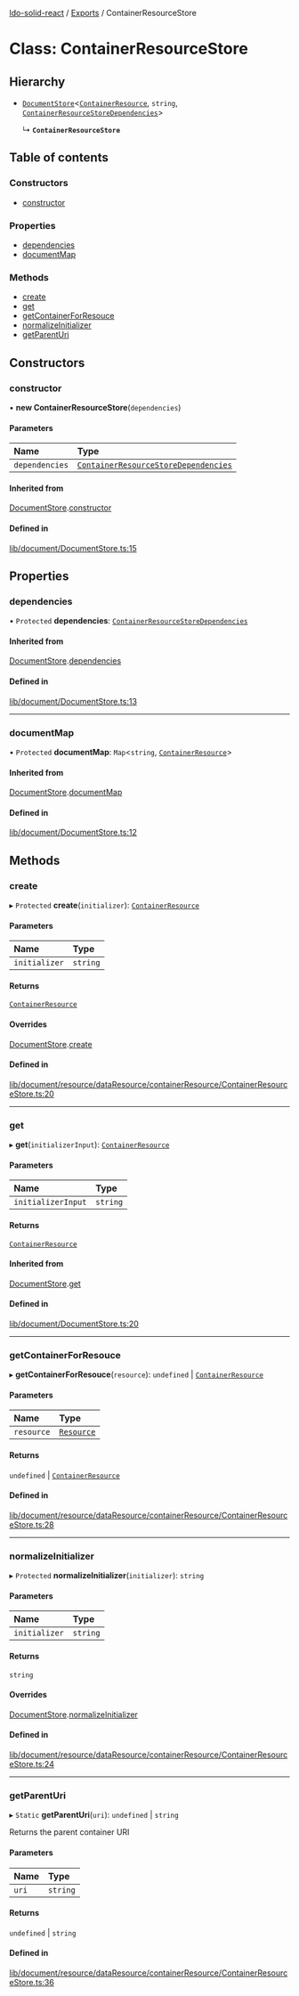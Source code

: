 [ldo-solid-react](../README.md) / [Exports](../modules.md) / ContainerResourceStore

# Class: ContainerResourceStore

## Hierarchy

- [`DocumentStore`](DocumentStore.md)<[`ContainerResource`](ContainerResource.md), `string`, [`ContainerResourceStoreDependencies`](../interfaces/ContainerResourceStoreDependencies.md)\>

  ↳ **`ContainerResourceStore`**

## Table of contents

### Constructors

- [constructor](ContainerResourceStore.md#constructor)

### Properties

- [dependencies](ContainerResourceStore.md#dependencies)
- [documentMap](ContainerResourceStore.md#documentmap)

### Methods

- [create](ContainerResourceStore.md#create)
- [get](ContainerResourceStore.md#get)
- [getContainerForResouce](ContainerResourceStore.md#getcontainerforresouce)
- [normalizeInitializer](ContainerResourceStore.md#normalizeinitializer)
- [getParentUri](ContainerResourceStore.md#getparenturi)

## Constructors

### constructor

• **new ContainerResourceStore**(`dependencies`)

#### Parameters

| Name | Type |
| :------ | :------ |
| `dependencies` | [`ContainerResourceStoreDependencies`](../interfaces/ContainerResourceStoreDependencies.md) |

#### Inherited from

[DocumentStore](DocumentStore.md).[constructor](DocumentStore.md#constructor)

#### Defined in

[lib/document/DocumentStore.ts:15](https://github.com/o-development/ldo-solid-react/blob/04d2e11/lib/document/DocumentStore.ts#L15)

## Properties

### dependencies

• `Protected` **dependencies**: [`ContainerResourceStoreDependencies`](../interfaces/ContainerResourceStoreDependencies.md)

#### Inherited from

[DocumentStore](DocumentStore.md).[dependencies](DocumentStore.md#dependencies)

#### Defined in

[lib/document/DocumentStore.ts:13](https://github.com/o-development/ldo-solid-react/blob/04d2e11/lib/document/DocumentStore.ts#L13)

___

### documentMap

• `Protected` **documentMap**: `Map`<`string`, [`ContainerResource`](ContainerResource.md)\>

#### Inherited from

[DocumentStore](DocumentStore.md).[documentMap](DocumentStore.md#documentmap)

#### Defined in

[lib/document/DocumentStore.ts:12](https://github.com/o-development/ldo-solid-react/blob/04d2e11/lib/document/DocumentStore.ts#L12)

## Methods

### create

▸ `Protected` **create**(`initializer`): [`ContainerResource`](ContainerResource.md)

#### Parameters

| Name | Type |
| :------ | :------ |
| `initializer` | `string` |

#### Returns

[`ContainerResource`](ContainerResource.md)

#### Overrides

[DocumentStore](DocumentStore.md).[create](DocumentStore.md#create)

#### Defined in

[lib/document/resource/dataResource/containerResource/ContainerResourceStore.ts:20](https://github.com/o-development/ldo-solid-react/blob/04d2e11/lib/document/resource/dataResource/containerResource/ContainerResourceStore.ts#L20)

___

### get

▸ **get**(`initializerInput`): [`ContainerResource`](ContainerResource.md)

#### Parameters

| Name | Type |
| :------ | :------ |
| `initializerInput` | `string` |

#### Returns

[`ContainerResource`](ContainerResource.md)

#### Inherited from

[DocumentStore](DocumentStore.md).[get](DocumentStore.md#get)

#### Defined in

[lib/document/DocumentStore.ts:20](https://github.com/o-development/ldo-solid-react/blob/04d2e11/lib/document/DocumentStore.ts#L20)

___

### getContainerForResouce

▸ **getContainerForResouce**(`resource`): `undefined` \| [`ContainerResource`](ContainerResource.md)

#### Parameters

| Name | Type |
| :------ | :------ |
| `resource` | [`Resource`](Resource.md) |

#### Returns

`undefined` \| [`ContainerResource`](ContainerResource.md)

#### Defined in

[lib/document/resource/dataResource/containerResource/ContainerResourceStore.ts:28](https://github.com/o-development/ldo-solid-react/blob/04d2e11/lib/document/resource/dataResource/containerResource/ContainerResourceStore.ts#L28)

___

### normalizeInitializer

▸ `Protected` **normalizeInitializer**(`initializer`): `string`

#### Parameters

| Name | Type |
| :------ | :------ |
| `initializer` | `string` |

#### Returns

`string`

#### Overrides

[DocumentStore](DocumentStore.md).[normalizeInitializer](DocumentStore.md#normalizeinitializer)

#### Defined in

[lib/document/resource/dataResource/containerResource/ContainerResourceStore.ts:24](https://github.com/o-development/ldo-solid-react/blob/04d2e11/lib/document/resource/dataResource/containerResource/ContainerResourceStore.ts#L24)

___

### getParentUri

▸ `Static` **getParentUri**(`uri`): `undefined` \| `string`

Returns the parent container URI

#### Parameters

| Name | Type |
| :------ | :------ |
| `uri` | `string` |

#### Returns

`undefined` \| `string`

#### Defined in

[lib/document/resource/dataResource/containerResource/ContainerResourceStore.ts:36](https://github.com/o-development/ldo-solid-react/blob/04d2e11/lib/document/resource/dataResource/containerResource/ContainerResourceStore.ts#L36)
